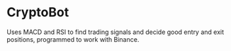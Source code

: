 # CryptoBot

Uses MACD and RSI to find trading signals and decide good entry and exit positions, programmed to work with Binance. 
